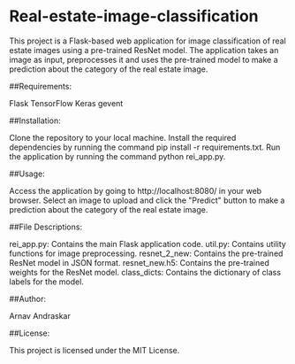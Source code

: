 # Real-estate-image-classification

This project is a Flask-based web application for image classification of real estate images using a pre-trained ResNet model. The application takes an image as input, preprocesses it and uses the pre-trained model to make a prediction about the category of the real estate image.

##Requirements:

Flask
TensorFlow
Keras
gevent

##Installation:

Clone the repository to your local machine.
Install the required dependencies by running the command pip install -r requirements.txt.
Run the application by running the command python rei_app.py.

##Usage:

Access the application by going to http://localhost:8080/ in your web browser.
Select an image to upload and click the "Predict" button to make a prediction about the category of the real estate image.

##File Descriptions:

rei_app.py: Contains the main Flask application code.
util.py: Contains utility functions for image preprocessing.
resnet_2_new: Contains the pre-trained ResNet model in JSON format.
resnet_new.h5: Contains the pre-trained weights for the ResNet model.
class_dicts: Contains the dictionary of class labels for the model.

##Author:

Arnav Andraskar

##License:

This project is licensed under the MIT License.
